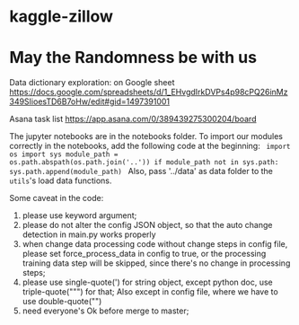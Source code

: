 # kaggle-zillow

May the Randomness be with us
====================

Data dictionary exploration: on Google sheet
https://docs.google.com/spreadsheets/d/1_EHvgdIrkDVPs4p98cPQ26inMz349SIioesTD6B7oHw/edit#gid=1497391001

Asana task list
https://app.asana.com/0/389439275300204/board

The jupyter notebooks are in the notebooks folder. To import our modules correctly in the
notebooks, add the following code at the beginning:
<code>
import os
import sys
module_path = os.path.abspath(os.path.join('..'))
if module_path not in sys.path:
    sys.path.append(module_path)
</code>
Also, pass '../data' as data folder to the <code>utils</code>'s load data functions.

Some caveat in the code:
1. please use keyword argument;
2. please do not alter the config JSON object, so that the auto change detection
in main.py works properly
3. when change data processing code without change steps in config file, please set
force_process_data in config to true, or the processing training data step will
be skipped, since there's no change in processing steps;
4. please use single-quote(') for string object, except python doc, use
triple-quote(""") for that; Also except in config file, where we have to use
double-quote("")
5. need everyone's Ok before merge to master;
